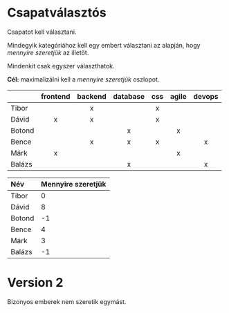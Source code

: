 # Csapatválasztós

Csapatot kell választani.

Mindegyik kategóriához kell egy embert választani az alapján, hogy *mennyire szeretjük* az illetőt.

Mindenkit csak egyszer választhatok.

**Cél:** maximalizálni kell a *mennyire szeretjük* oszlopot.

|        | frontend | backend | database |  css  | agile | devops |
| :----- | :------: | :-----: | :------: | :---: | :---: | :----: |
| Tibor  |          |    x    |          |   x   |       |        |
| Dávid  |    x     |    x    |          |   x   |       |        |
| Botond |          |         |    x     |       |   x   |        |
| Bence  |          |    x    |    x     |   x   |       |   x    |
| Márk   |    x     |         |          |       |   x   |        |
| Balázs |          |         |    x     |       |       |   x    |

| Név    | Mennyire szeretjük |
| :----- | :----------------- |
| Tibor  | 0                  |
| Dávid  | 8                  |
| Botond | -1                 |
| Bence  | 4                  |
| Márk   | 3                  |
| Balázs | -1                 |

# Version 2

Bizonyos emberek nem szeretik egymást.

